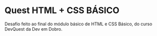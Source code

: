 # Quest HTML + CSS BÁSICO
Desafio feito ao final do módulo básico de HTML e CSS Básico, do curso DevQuest da Dev em Dobro.
